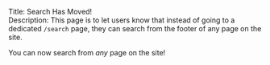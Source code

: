 Title: Search Has Moved!  
Description: This page is to let users know that instead of going to a dedicated `/search` page, they can search from the footer of any page on the site.  

You can now search from *any* page on the site!